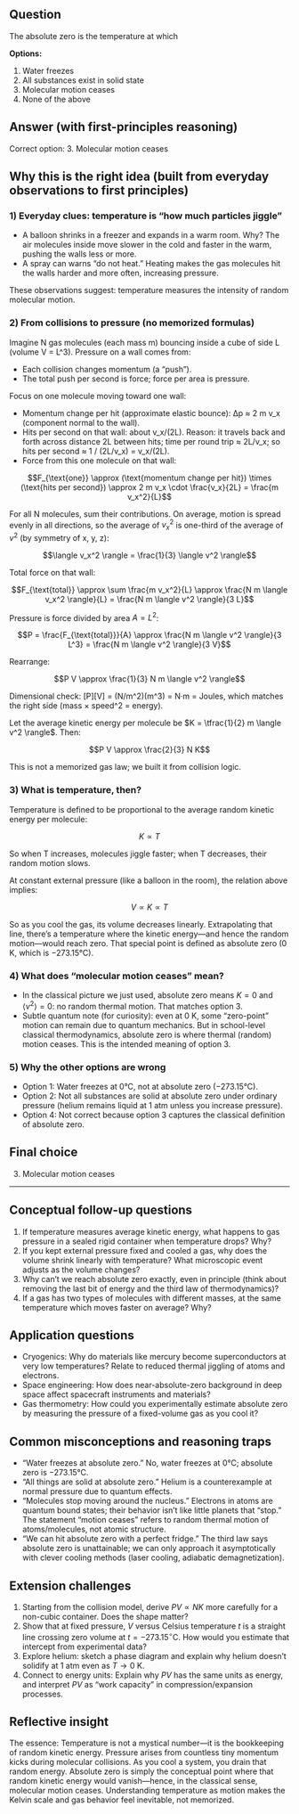 ## Question
The absolute zero is the temperature at which

**Options:**

1. Water freezes
2. All substances exist in solid state
3. Molecular motion ceases
4. None of the above

## Answer (with first-principles reasoning)
Correct option: 3. Molecular motion ceases

## Why this is the right idea (built from everyday observations to first principles)

### 1) Everyday clues: temperature is “how much particles jiggle”
- A balloon shrinks in a freezer and expands in a warm room. Why? The air molecules inside move slower in the cold and faster in the warm, pushing the walls less or more.
- A spray can warns “do not heat.” Heating makes the gas molecules hit the walls harder and more often, increasing pressure.

These observations suggest: temperature measures the intensity of random molecular motion.

### 2) From collisions to pressure (no memorized formulas)
Imagine N gas molecules (each mass m) bouncing inside a cube of side L (volume V = L^3). Pressure on a wall comes from:
- Each collision changes momentum (a “push”).
- The total push per second is force; force per area is pressure.

Focus on one molecule moving toward one wall:
- Momentum change per hit (approximate elastic bounce): Δp ≈ 2 m v_x (component normal to the wall).
- Hits per second on that wall: about v_x/(2L). Reason: it travels back and forth across distance 2L between hits; time per round trip ≈ 2L/v_x; so hits per second ≈ 1 / (2L/v_x) = v_x/(2L).
- Force from this one molecule on that wall:
```math
F_{\text{one}} \approx (\text{momentum change per hit}) \times (\text{hits per second}) \approx 2 m v_x \cdot \frac{v_x}{2L} = \frac{m v_x^2}{L}
```
For all N molecules, sum their contributions. On average, motion is spread evenly in all directions, so the average of $v_x^2$ is one-third of the average of $v^2$ (by symmetry of x, y, z):
```math
\langle v_x^2 \rangle = \frac{1}{3} \langle v^2 \rangle
```
Total force on that wall:
```math
F_{\text{total}} \approx \sum \frac{m v_x^2}{L} \approx \frac{N m \langle v_x^2 \rangle}{L} = \frac{N m \langle v^2 \rangle}{3 L}
```
Pressure is force divided by area $A = L^2$:
```math
P = \frac{F_{\text{total}}}{A} \approx \frac{N m \langle v^2 \rangle}{3 L^3} = \frac{N m \langle v^2 \rangle}{3 V}
```
Rearrange:
```math
P V \approx \frac{1}{3} N m \langle v^2 \rangle
```
Dimensional check: [P][V] = (N/m^2)(m^3) = N·m = Joules, which matches the right side (mass × speed^2 = energy).

Let the average kinetic energy per molecule be $K = \tfrac{1}{2} m \langle v^2 \rangle$. Then:
```math
P V \approx \frac{2}{3} N K
```
This is not a memorized gas law; we built it from collision logic.

### 3) What is temperature, then?
Temperature is defined to be proportional to the average random kinetic energy per molecule:
```math
K \propto T
```
So when T increases, molecules jiggle faster; when T decreases, their random motion slows.

At constant external pressure (like a balloon in the room), the relation above implies:
```math
V \propto K \propto T
```
So as you cool the gas, its volume decreases linearly. Extrapolating that line, there’s a temperature where the kinetic energy—and hence the random motion—would reach zero. That special point is defined as absolute zero (0 K, which is −273.15°C).

### 4) What does “molecular motion ceases” mean?
- In the classical picture we just used, absolute zero means $K = 0$ and $\langle v^2 \rangle = 0$: no random thermal motion. That matches option 3.
- Subtle quantum note (for curiosity): even at 0 K, some “zero-point” motion can remain due to quantum mechanics. But in school-level classical thermodynamics, absolute zero is where thermal (random) motion ceases. This is the intended meaning of option 3.

### 5) Why the other options are wrong
- Option 1: Water freezes at 0°C, not at absolute zero (−273.15°C).
- Option 2: Not all substances are solid at absolute zero under ordinary pressure (helium remains liquid at 1 atm unless you increase pressure).
- Option 4: Not correct because option 3 captures the classical definition of absolute zero.

## Final choice
3. Molecular motion ceases

---

## Conceptual follow-up questions
1. If temperature measures average kinetic energy, what happens to gas pressure in a sealed rigid container when temperature drops? Why?
2. If you kept external pressure fixed and cooled a gas, why does the volume shrink linearly with temperature? What microscopic event adjusts as the volume changes?
3. Why can’t we reach absolute zero exactly, even in principle (think about removing the last bit of energy and the third law of thermodynamics)?
4. If a gas has two types of molecules with different masses, at the same temperature which moves faster on average? Why?

## Application questions
- Cryogenics: Why do materials like mercury become superconductors at very low temperatures? Relate to reduced thermal jiggling of atoms and electrons.
- Space engineering: How does near-absolute-zero background in deep space affect spacecraft instruments and materials?
- Gas thermometry: How could you experimentally estimate absolute zero by measuring the pressure of a fixed-volume gas as you cool it?

## Common misconceptions and reasoning traps
- “Water freezes at absolute zero.” No, water freezes at 0°C; absolute zero is −273.15°C.
- “All things are solid at absolute zero.” Helium is a counterexample at normal pressure due to quantum effects.
- “Molecules stop moving around the nucleus.” Electrons in atoms are quantum bound states; their behavior isn’t like little planets that “stop.” The statement “motion ceases” refers to random thermal motion of atoms/molecules, not atomic structure.
- “We can hit absolute zero with a perfect fridge.” The third law says absolute zero is unattainable; we can only approach it asymptotically with clever cooling methods (laser cooling, adiabatic demagnetization).

## Extension challenges
1. Starting from the collision model, derive $P V \propto N K$ more carefully for a non-cubic container. Does the shape matter?
2. Show that at fixed pressure, $V$ versus Celsius temperature $t$ is a straight line crossing zero volume at $t = -273.15^\circ$C. How would you estimate that intercept from experimental data?
3. Explore helium: sketch a phase diagram and explain why helium doesn’t solidify at 1 atm even as $T \to 0$ K.
4. Connect to energy units: Explain why $P V$ has the same units as energy, and interpret $P V$ as “work capacity” in compression/expansion processes.

## Reflective insight
The essence: Temperature is not a mystical number—it is the bookkeeping of random kinetic energy. Pressure arises from countless tiny momentum kicks during molecular collisions. As you cool a system, you drain that random energy. Absolute zero is simply the conceptual point where that random kinetic energy would vanish—hence, in the classical sense, molecular motion ceases. Understanding temperature as motion makes the Kelvin scale and gas behavior feel inevitable, not memorized.